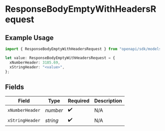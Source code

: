 # ResponseBodyEmptyWithHeadersRequest

## Example Usage

```typescript
import { ResponseBodyEmptyWithHeadersRequest } from "openapi/sdk/models/operations";

let value: ResponseBodyEmptyWithHeadersRequest = {
  xNumberHeader: 3185.69,
  xStringHeader: "<value>",
};
```

## Fields

| Field              | Type               | Required           | Description        |
| ------------------ | ------------------ | ------------------ | ------------------ |
| `xNumberHeader`    | *number*           | :heavy_check_mark: | N/A                |
| `xStringHeader`    | *string*           | :heavy_check_mark: | N/A                |